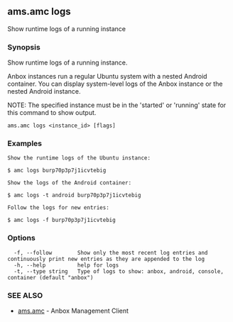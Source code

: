 ## ams.amc logs

Show runtime logs of a running instance

### Synopsis

Show runtime logs of a running instance.

Anbox instances run a regular Ubuntu system with a nested Android container.
You can display system-level logs of the Anbox instance or the nested Android
instance.

NOTE: The specified instance must be in the 'started' or 'running' state for this command to show output.

```
ams.amc logs <instance_id> [flags]
```

### Examples

```
Show the runtime logs of the Ubuntu instance:

$ amc logs burp70p3p7j1icvtebig

Show the logs of the Android container:

$ amc logs -t android burp70p3p7j1icvtebig

Follow the logs for new entries:

$ amc logs -f burp70p3p7j1icvtebig

```

### Options

```
  -f, --follow        Show only the most recent log entries and continuously print new entries as they are appended to the log
  -h, --help          help for logs
  -t, --type string   Type of logs to show: anbox, android, console, container (default "anbox")
```

### SEE ALSO

* [ams.amc](ams.amc.md)	 - Anbox Management Client

